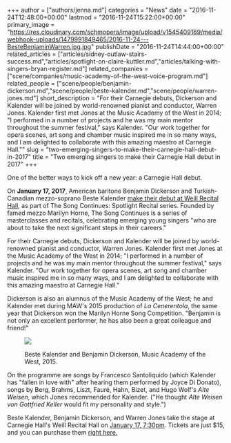 +++
author = ["authors/jenna.md"]
categories = "News"
date = "2016-11-24T12:48:00+00:00"
lastmod = "2016-11-24T15:22:00+00:00"
primary_image = "https://res.cloudinary.com/schmopera/image/upload/v1545409169/media/webhook-uploads/1479991849465/2016-11-24---BesteBenjaminWarren.jpg.jpg"
publishDate = "2016-11-24T14:44:00+00:00"
related_articles = ["articles/sidney-outlaw-stairs-success.md","articles/spotlight-on-claire-kuttler.md","articles/talking-with-singers-bryan-register.md"]
related_companies = ["scene/companies/music-academy-of-the-west-voice-program.md"]
related_people = ["scene/people/benjamin-dickerson.md","scene/people/beste-kalender.md","scene/people/warren-jones.md"]
short_description = "For their Carnegie debuts, Dickerson and Kalender will be joined by world-renowned pianist and conductor, Warren Jones. Kalender first met Jones at the Music Academy of the West in 2014; &quot;I performed in a number of projects and he was my main mentor throughout the summer festival,&quot; says Kalender. &quot;Our work together for opera scenes, art song and chamber music inspired me in so many ways, and I am delighted to collaborate with this amazing maestro at Carnegie Hall.&quot;"
slug = "two-emerging-singers-to-make-their-carnegie-hall-debut-in-2017"
title = "Two emerging singers to make their Carnegie Hall debut in 2017"
+++

One of the better ways to kick off a new year: a Carnegie Hall debut.

On **January 17, 2017**, American baritone Benjamin Dickerson and Turkish-Canadian mezzo-soprano Beste Kalender [make their debut at Weill Recital Hall](https://www.carnegiehall.org/Calendar/2017/1/17/0730/PM/The-Song-Continues-Spotlight-Recital/), as part of The Song Continues: Spotlight Recital series. Founded by famed mezzo Marilyn Horne, The Song Continues is a series of masterclasses and recitals, celebrating emerging young singers "who are about to take the next significant steps in their careers."

For their Carnegie debuts, Dickerson and Kalender will be joined by world-renowned pianist and conductor, Warren Jones. Kalender first met Jones at the Music Academy of the West in 2014; "I performed in a number of projects and he was my main mentor throughout the summer festival," says Kalender. "Our work together for opera scenes, art song and chamber music inspired me in so many ways, and I am delighted to collaborate with this amazing maestro at Carnegie Hall."

Dickerson is also an alumnus of the Music Academy of the West; he and Kalender met during MAW's 2015 production of *La Cenerentola*, the same year that Dickerson won the Marilyn Horne Song Competition. "Benjamin is not only an excellent performer, he has also been a great colleague and friend!"

<figure data-type="image">

![](https://res.cloudinary.com/schmopera/image/upload/v1545409169/media/webhook-uploads/1479995895076/2016-11-24---Beste-Benjamin-MAW15.jpg.jpg)
<figcaption>Beste Kalender and Benjamin Dickerson, Music Academy of the West, 2015.</figcaption></figure>

On the programme are songs by Francesco Santoliquido (which Kalender has "fallen in love with" after hearing them performed by Joyce Di Donato), songs by Berg, Brahms, Liszt, Fauré, Hahn, Bizet, and Hugo Wolf's *Alte Weisen*, which Jones recommended for Kalender. ("He thought *Alte Weisen von Gottfried Keller* would fit my personality and style.")

Beste Kalender, Benjamin Dickerson, and Warren Jones take the stage at Carnegie Hall's Weill Recital Hall on [January 17, 7:30pm](https://www.carnegiehall.org/Calendar/2017/1/17/0730/PM/The-Song-Continues-Spotlight-Recital/). Tickets are just $15, and you can purchase them [right here.](https://www.carnegiehall.org/SiteCode/Purchase/SYOS/SeatSelection.aspx?startWorkflow=true&quickBuy=false&quantity=0&eventId=24326)


